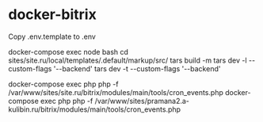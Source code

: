 # docker-bitrix

Copy .env.template to .env

docker-compose exec node  bash
cd sites/site.ru/local/templates/.default/markup/src/
tars build -m
tars dev -l --custom-flags '--backend'
tars dev -t --custom-flags '--backend'

docker-compose exec php php -f /var/www/sites/site.ru/bitrix/modules/main/tools/cron_events.php
docker-compose exec php php -f /var/www/sites/pramana2.a-kulibin.ru/bitrix/modules/main/tools/cron_events.php